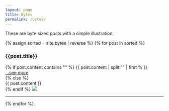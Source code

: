```yaml
---
layout: page
title: Bytes
permalink: /bytes/
---
```


These are byte sized posts with a simple illustration.
<div class="bytes">
  {% assign sorted = site.bytes | reverse %}
  {% for post in sorted %}
    <h3>{{post.title}}</h3>
    {% if post.content contains "<!-- more -->" %}
      {{ post.content | split:"<!-- more -->" | first % }}
      <div class="see-more">
        <a href="{{ post.url }}"> ...see more </a>
      </div>
    {% else %}
    <div>
      {{ post.content }}
    </div>
    {% endif %}
  <img src="{{post.image}}" />
  <hr />
  {% endfor %}
</div>